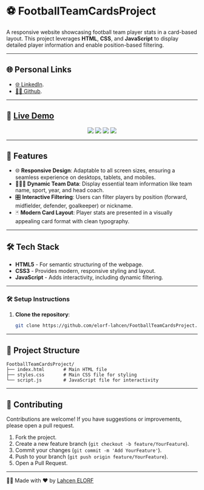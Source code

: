 # ⚽ FootballTeamCardsProject

A responsive website showcasing football team player stats in a card-based layout. This project leverages **HTML**, **CSS**, and **JavaScript** to display detailed player information and enable position-based filtering.

---

## 🌐 Personal Links
- [🌐 LinkedIn](https://www.linkedin.com/in/lahcenelorf/).
- [👨‍💻 Github](https://github.com/ELORF-Lahcen).

---

## 🔗 [Live Demo](https://elorf-lahcen.github.io/FootballTeamCardsProject/)
<div align="center">
    <img src="https://img.shields.io/badge/HTML-5-orange?style=for-the-badge&logo=html5&logoColor=white" />
    <img src="https://img.shields.io/badge/CSS-3-blue?style=for-the-badge&logo=css3&logoColor=white" />
    <img src="https://img.shields.io/badge/JavaScript-yellow?style=for-the-badge&logo=javascript&logoColor=black" />
    <img src="https://img.shields.io/badge/Responsive%20Design-Mobile%20Friendly-blueviolet?style=for-the-badge&logo=responsive&logoColor=white" />
</div>

---

## 📌 Features

- 🌐 **Responsive Design**: Adaptable to all screen sizes, ensuring a seamless experience on desktops, tablets, and mobiles.
- 🧑‍🤝‍🧑 **Dynamic Team Data**: Display essential team information like team name, sport, year, and head coach.
- 🎛️ **Interactive Filtering**: Users can filter players by position (forward, midfielder, defender, goalkeeper) or nickname.
- 🃏 **Modern Card Layout**: Player stats are presented in a visually appealing card format with clean typography.

---

## 🛠️ Tech Stack

- **HTML5** - For semantic structuring of the webpage.
- **CSS3** - Provides modern, responsive styling and layout.
- **JavaScript** - Adds interactivity, including dynamic filtering.

---

### 🛠️ Setup Instructions

1. **Clone the repository**:
   ```bash
   git clone https://github.com/elorf-lahcen/FootballTeamCardsProject.git

--- 

## 📂 Project Structure

```plaintext
FootballTeamCardsProject/
├── index.html       # Main HTML file
├── styles.css       # Main CSS file for styling
└── script.js        # JavaScript file for interactivity
```

---

## 🤝 Contributing

Contributions are welcome! If you have suggestions or improvements, please open a pull request.

1. Fork the project.
2. Create a new feature branch (`git checkout -b feature/YourFeature`).
3. Commit your changes (`git commit -m 'Add YourFeature'`).
4. Push to your branch (`git push origin feature/YourFeature`).
5. Open a Pull Request.

---

👨‍💻 Made with ❤️ by [Lahcen ELORF](https://github.com/elorf-lahcen)
